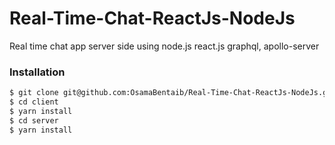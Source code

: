 # Real-Time-Chat-ReactJs-NodeJs
Real time chat app server side using node.js react.js graphql, apollo-server


### Installation

```sh
$ git clone git@github.com:OsamaBentaib/Real-Time-Chat-ReactJs-NodeJs.git
$ cd client
$ yarn install
$ cd server
$ yarn install
```
